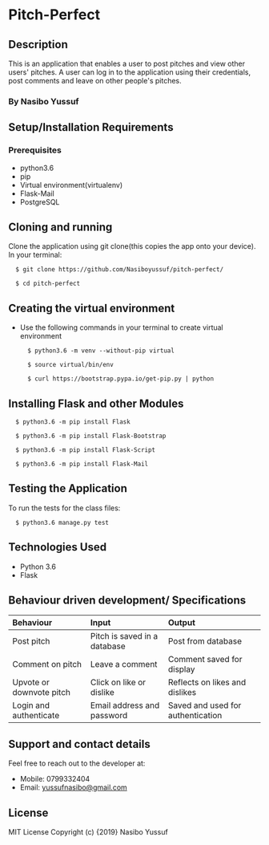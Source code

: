 # Pitch-Perfect

## Description
This is an application that enables a user to post pitches and view other users' pitches. A user can log in to the application using their credentials, post comments and leave  on other people's pitches.
### By Nasibo Yussuf

## Setup/Installation Requirements

### Prerequisites
* python3.6
* pip
* Virtual environment(virtualenv)
* Flask-Mail
* PostgreSQL

## Cloning and running
Clone the application using git clone(this copies the app onto your device). In your terminal:

  ```  $ git clone https://github.com/Nasiboyussuf/pitch-perfect/```
  
  ```  $ cd pitch-perfect```

## Creating the virtual environment

* Use the following commands in your terminal to create virtual environment

  ```  $ python3.6 -m venv --without-pip virtual```
  
  ```  $ source virtual/bin/env```
  
  ```  $ curl https://bootstrap.pypa.io/get-pip.py | python```

## Installing Flask and other Modules

  ```  $ python3.6 -m pip install Flask```
  
  ```  $ python3.6 -m pip install Flask-Bootstrap```
  
  ```  $ python3.6 -m pip install Flask-Script```
  
  ```  $ python3.6 -m pip install Flask-Mail```


## Testing the Application
To run the tests for the class files:

  ```  $ python3.6 manage.py test```

## Technologies Used
* Python 3.6
* Flask

## Behaviour driven development/ Specifications
| Behaviour    | Input     | Output|
| :------------- | :------------- |:---------|
|   Post pitch     |     Pitch is saved in a database | Post from database|
|Comment on pitch|Leave a comment| Comment saved for display|
|Upvote or downvote pitch|Click on like or dislike|Reflects on likes and dislikes|
|Login and authenticate|Email address and password|Saved and used for authentication|

## Support and contact details
Feel free to reach out to the developer at:

* Mobile: 0799332404
* Email: yussufnasibo@gmail.com
## License
MIT License Copyright (c) {2019} Nasibo Yussuf